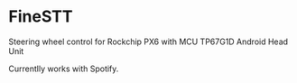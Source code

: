 # FineSTT
Steering wheel control for Rockchip PX6 with MCU TP67G1D Android Head Unit

Currentlly works with Spotify.
